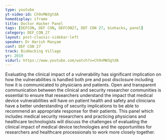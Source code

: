 ```yaml
---
type: youtube
yt-video-id: Ch9vMW3gtdA
homedisplay: iframe
title: Doctor Hacker Panel
tags: [DEFCON, DEF CON, DEFCON27, DEF CON 27, biohacks, panel]
category: DEF_CON_27
layout: post-classic-sidebar-left
speaker: Dr Harish Manyam
conf: DEF CON 27
track: BioHacking Village
yr: 2019
vidurl: https://www.youtube.com/watch?v=Ch9vMW3gtdA
---
```

Evaluating the clinical impact of a vulnerability has significant implication on how the vulnerabilities is handled both pre and post disclosure including how it is communicated to physicians and patients. Open and transparent communication between the clinical and security researcher communities is essential to ensure that researchers understand the impact that medical device vulnerabilities will have on patient health and safety and clinicians have a better understanding of security implications to be able to recommend an appropriate response for their patients. This panel which includes medical security researchers and practicing physicians and healthcare technologists will discuss the challenges of evaluating the clinical impact of medical device technologies and the opportunities for researchers and healthcare processionals to work more closely together.
